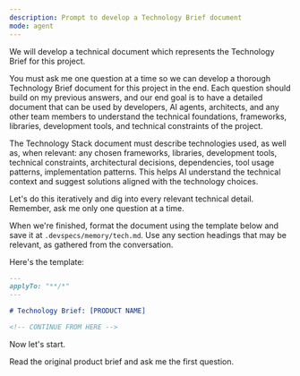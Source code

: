 ```yaml
---
description: Prompt to develop a Technology Brief document
mode: agent
---
```


We will develop a technical document which represents the Technology Brief for this project.

You must ask me one question at a time so we can develop a thorough Technology Brief document for this project in the end. Each question should build on my previous answers, and our end goal is to have a detailed document that can be used by developers, AI agents, architects, and any other team members to understand the technical foundations, frameworks, libraries, development tools, and technical constraints of the project.

The Technology Stack document must describe technologies used, as well as, when relevant: any chosen frameworks, libraries, development tools, technical constraints, architectural decisions, dependencies, tool usage patterns, implementation patterns. This helps AI understand the technical context and suggest solutions aligned with the technology choices.

Let's do this iteratively and dig into every relevant technical detail. Remember, ask me only one question at a time.

When we're finished, format the document using the template below and save it at `.devspecs/memory/tech.md`. Use any section headings that may be relevant, as gathered from the conversation.

Here's the template:

```md
---
applyTo: "**/*"
---

# Technology Brief: [PRODUCT NAME]

<!-- CONTINUE FROM HERE -->
```

Now let's start.

Read the original product brief and ask me the first question.
